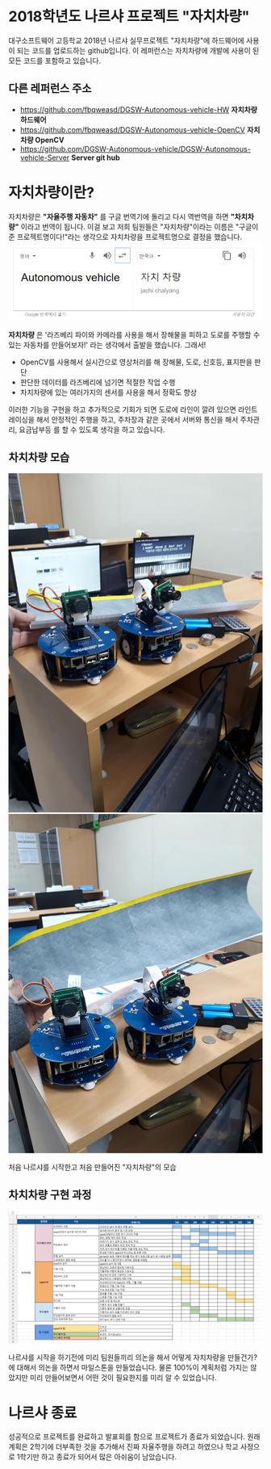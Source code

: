# 2018학년도 나르샤 프로젝트 "자치차량"
대구소프트웨어 고등학교 2018년 나르샤 실무프로젝트 "자치차량"에 하드웨어에 사용이 되는 코드를 업로드하는 github입니다. 이 레퍼런스는 자치차량에 개발에 사용이 된 모든 코드를 포함하고 있습니다.

## 다른 레퍼런스 주소
* https://github.com/fbqweasd/DGSW-Autonomous-vehicle-HW __자치차량 하드웨어__
* https://github.com/fbqweasd/DGSW-Autonomous-vehicle-OpenCV __자치차량 OpenCV__
* https://github.com/DGSW-Autonomous-vehicle/DGSW-Autonomous-vehicle-Server __Server git hub__

# 자치차량이란?
자치차량은 __"자율주행 자동차"__ 를 구글 번역기에 돌리고 다시 역번역을 하면 __"차치차량"__ 이라고 번역이 됩니다. 이걸 보고 저희 팀원들은 "자치차량"이라는 이름은 "구글이 준 프로젝트명이다!"라는 생각으로 자치차량을 프로젝트명으로 결정을 했습니다.
![자치차량 번역](/img/Autonomous_vehicle.png)

__자치차량__ 은 '라즈베리 파이와 카메라를 사용을 해서 장해물을 피하고 도로를 주행할 수 있는 자동차를 만들어보자!' 라는 생각에서 출발을 했습니다. 그래서!
+ OpenCV를 사용해서 실시간으로 영상처리를 해 장해물, 도로, 신호등, 표지판을 판단 
+ 판단한 데이터를 라즈베리에 넘기면 적절한 작업 수행
+ 차치차량에 있는 여러가지의 센서를 사용을 해서 정확도 향상

이러한 기능을 구현을 하고 추가적으로 기회가 되면 도로에 라인이 깔려 있으면 라인트레이싱을 해서 안정적인 주행을 하고, 주차장과 같은 곳에서 서버와 통신을 해서 주차관리, 요금납부등 를 할 수 있도록 생각을 하고 있습니다.

## 차치차량 모습
![자치차량 이미지1](/img/Auto_veh_img_1.jpg)
![자치차량 이미지2](/img/Auto_veh_img_2.jpg)

처음 나르샤를 시작한고 처음 만들어진 "자치차량"의 모습

## 차치차량 구현 과정

![마일스톤](/img/Milestone.png)
  
 나르샤를 시작을 하기전에 미리 팀원들끼리 의논을 해서 어떻게 자치차량을 만들건가? 에 대해서 의논을 하면서 마일스톤을 만들었습니다. 물론 100%이 계획처럼 가지는 않았지만 미리 만들어보면서 어떤 것이 필요한지를 미리 알 수 있었습니다. 
 

# 나르샤 종료


성공적으로 프로젝트를 완료하고 발표회를 함으로 프로젝트가 종료가 되었습니다. 원래 계획은 2학기에 더부족한 것을 추가해서 진짜 자율주행을 하려고 하였으나 학교 사정으로 1학기만 하고 종료가 되어서 많은 아쉬움이 남았습니다.
